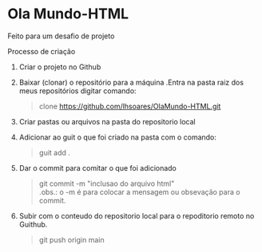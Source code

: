 # Ola Mundo-HTML
Feito para um desafio de projeto

Processo de criação

1. Criar o projeto no Github
2. Baixar (clonar) o repositório para a máquina
	.Entra na pasta raiz dos meus repositórios digitar comando:
	>clone https://github.com/lhsoares/OlaMundo-HTML.git
3. Criar pastas ou arquivos na pasta do repositorio local
4. Adicionar ao guit o que foi criado na pasta com o comando:
	>guit add .   
	 	
5. Dar o commit para comitar o que foi adicionado
	>git commit -m "inclusao do arquivo html"    
		.obs.: o -m é para colocar a mensagem ou obsevação para o commit.
			
6. Subir com o conteudo do repositorio local para o repoditorio remoto no Guithub.
	>git push origin main
	
